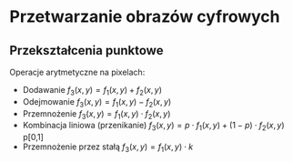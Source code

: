 # Przetwarzanie obrazów cyfrowych
## Przekształcenia punktowe
Operacje arytmetyczne na pixelach:
- Dodawanie $f_3(x,y) = f_1(x,y) + f_2(x,y)$
- Odejmowanie $f_3(x,y) = f_1(x,y) - f_2(x,y)$
- Przemnożenie $f_3(x,y) = f_1(x,y) \cdot f_2(x,y)$
- Kombinacja liniowa (przenikanie) $f_3(x,y) = p \cdot f_1(x,y) + (1-p) \cdot f_2(x,y)$ p[0,1]
- Przemnożenie przez stałą $f_3(x,y) = f_1(x,y) \cdot k$
